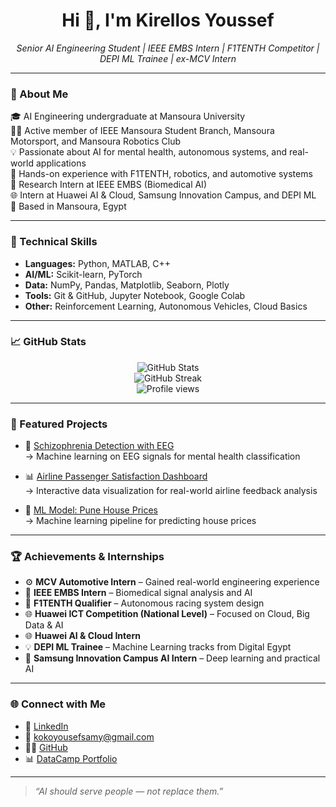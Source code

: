 <h1 align="center">Hi 👋, I'm Kirellos Youssef</h1>

<p align="center">
  <i>Senior AI Engineering Student | IEEE EMBS Intern | F1TENTH Competitor | DEPI ML Trainee | ex-MCV Intern</i>
</p>

---

### 🧠 About Me

🎓 AI Engineering undergraduate at Mansoura University  
👨‍💻 Active member of IEEE Mansoura Student Branch, Mansoura Motorsport, and Mansoura Robotics Club  
💡 Passionate about AI for mental health, autonomous systems, and real-world applications  
🚗 Hands-on experience with F1TENTH, robotics, and automotive systems  
🧪 Research Intern at IEEE EMBS (Biomedical AI)  
🌐 Intern at Huawei AI & Cloud, Samsung Innovation Campus, and DEPI ML  
📍 Based in Mansoura, Egypt

---

### 🔧 Technical Skills

- **Languages:** Python, MATLAB, C++  
- **AI/ML:** Scikit-learn, PyTorch  
- **Data:** NumPy, Pandas, Matplotlib, Seaborn, Plotly  
- **Tools:** Git & GitHub, Jupyter Notebook, Google Colab  
- **Other:** Reinforcement Learning, Autonomous Vehicles, Cloud Basics

---

### 📈 GitHub Stats

<p align="center">
  <img src="https://github-readme-stats.vercel.app/api?username=KirellosY&show_icons=true&theme=radical" alt="GitHub Stats" />
  <br />
  <img src="https://github-readme-streak-stats.herokuapp.com/?user=KirellosY&theme=radical" alt="GitHub Streak" />
  <br />
  <img src="https://komarev.com/ghpvc/?username=KirellosY&color=blue" alt="Profile views" />
</p>

---

### 🚀 Featured Projects

- 🧠 [Schizophrenia Detection with EEG](https://www.kaggle.com/code/kirellosyoussefsamy/eeg-based-schizophrenia-detection-using-rf)  
  → Machine learning on EEG signals for mental health classification

- 📊 [Airline Passenger Satisfaction Dashboard](https://github.com/KirellosY/Airline_Passenger_Satisfaction)  
  → Interactive data visualization for real-world airline feedback analysis

- 🧹 [ML Model: Pune House Prices](https://github.com/KirellosY/Practice_GitHub/blob/main/pune-house-price.ipynb)  
  → Machine learning pipeline for predicting house prices

---

### 🏆 Achievements & Internships

- ⚙️ **MCV Automotive Intern** – Gained real-world engineering experience  
- 🧪 **IEEE EMBS Intern** – Biomedical signal analysis and AI  
- 🤖 **F1TENTH Qualifier** – Autonomous racing system design  
- 🌐 **Huawei ICT Competition (National Level)** – Focused on Cloud, Big Data & AI  
- 🌐 **Huawei AI & Cloud Intern**  
- 💡 **DEPI ML Trainee** – Machine Learning tracks from Digital Egypt  
- 🧠 **Samsung Innovation Campus AI Intern** – Deep learning and practical AI

---

### 🌐 Connect with Me

- 💼 [LinkedIn](https://www.linkedin.com/in/kirellos-youssef-samy-896b26232/)  
- 📧 kokoyousefsamy@gmail.com  
- 🧑‍💻 [GitHub](https://github.com/KirellosY)  
- 📊 [DataCamp Portfolio](https://www.datacamp.com/portfolio/KirellosY)

---

> *“AI should serve people — not replace them.”*

